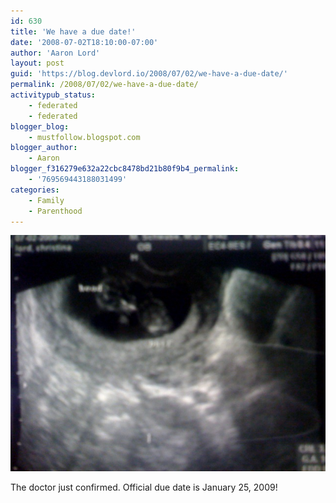 ```yaml
---
id: 630
title: 'We have a due date!'
date: '2008-07-02T18:10:00-07:00'
author: 'Aaron Lord'
layout: post
guid: 'https://blog.devlord.io/2008/07/02/we-have-a-due-date/'
permalink: /2008/07/02/we-have-a-due-date/
activitypub_status:
    - federated
    - federated
blogger_blog:
    - mustfollow.blogspot.com
blogger_author:
    - Aaron
blogger_f316279e632a22cbc8478bd21b80f9b4_permalink:
    - '769569443188031499'
categories:
    - Family
    - Parenthood
---
```


![Ultrasound photo](/assets/img/2008/07/photo-795266.jpg)

The doctor just confirmed. Official due date is January 25, 2009!